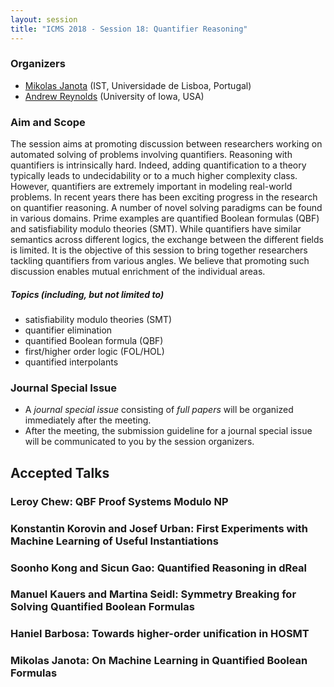 ```yaml
---
layout: session
title: "ICMS 2018 - Session 18: Quantifier Reasoning"
---
```

### Organizers

*   [Mikolas Janota](mailto:mikolas.janota@gmail.com) (IST, Universidade de Lisboa, Portugal)
*   [Andrew Reynolds](mailto:andrew.j.reynolds@gmail.com) (University of Iowa, USA)

### Aim and Scope

The session aims at promoting discussion between researchers working on
automated solving of problems involving quantifiers.  Reasoning with
quantifiers is intrinsically hard. Indeed, adding quantification to a theory
typically leads to undecidability or to a much higher complexity class.
However, quantifiers are extremely important in modeling real-world problems.
In recent years there has been exciting progress in the research on
quantifier reasoning.  A number of novel solving paradigms can be found in
various domains. Prime examples are quantified Boolean formulas (QBF) and
satisfiability modulo theories (SMT).  While quantifiers have similar semantics
across different logics, the exchange between the different fields is limited.
It is the objective of this session to bring together researchers tackling
quantifiers from various angles.  We believe that promoting such discussion
enables mutual enrichment of the individual areas.

##### Topics (including, but not limited to)

*   satisfiability modulo theories (SMT)
*   quantifier elimination
*   quantified Boolean formula (QBF)
*   first/higher order logic (FOL/HOL)
*   quantified interpolants

### Journal Special Issue

*   A  _journal special issue_ consisting of _full papers_ will be organized immediately after the meeting.
*   After the meeting, the submission guideline for a journal special issue will be communicated to you by the session organizers.

## Accepted Talks


### Leroy Chew:	QBF Proof Systems Modulo NP
### Konstantin Korovin and Josef Urban:	First Experiments with Machine Learning of Useful Instantiations
### Soonho Kong and Sicun Gao:	Quantified Reasoning in dReal	
### Manuel Kauers and Martina Seidl:	Symmetry Breaking for Solving Quantified Boolean Formulas
### Haniel Barbosa:	Towards higher-order unification in HOSMT
### Mikolas Janota:	On Machine Learning in Quantified Boolean Formulas
